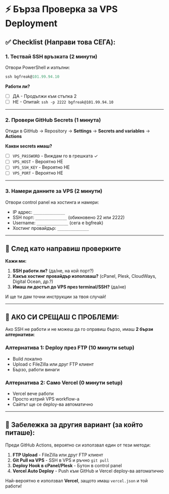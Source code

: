 # ⚡ Бърза Проверка за VPS Deployment

## ✅ Checklist (Направи това СЕГА):

### 1. Тествай SSH връзката (2 минути)

Отвори PowerShell и изпълни:

```powershell
ssh bgfreak@101.99.94.10
```

**Работи ли?**

- [ ] ДА - Продължи към стъпка 2
- [ ] НЕ - Опитай: `ssh -p 2222 bgfreak@101.99.94.10`

---

### 2. Провери GitHub Secrets (1 минута)

Отиди в GitHub → Repository → **Settings** → **Secrets and variables** → **Actions**

**Какви secrets имаш?**

- [ ] `VPS_PASSWORD` - Виждам го в грешката ✓
- [ ] `VPS_HOST` - Вероятно НЕ
- [ ] `VPS_SSH_KEY` - Вероятно НЕ
- [ ] `VPS_PORT` - Вероятно НЕ

---

### 3. Намери данните за VPS (2 минути)

Отвори control panel на хостинга и намери:

- IP адрес: `______________`
- SSH порт: `______________` (обикновено 22 или 2222)
- Username: `______________` (сега е bgfreak)
- Хостинг провайдър: `______________`

---

## 🎯 След като направиш проверките

**Кажи ми:**

1. **SSH работи ли?** (да/не, на кой порт?)
2. **Какъв хостинг провайдър използваш?** (cPanel, Plesk, CloudWays, Digital Ocean, др.?)
3. **Имаш ли достъп до VPS през terminal/SSH?** (да/не)

И ще ти дам точни инструкции за твоя случай!

---

## 🚨 АКО СИ СРЕЩАШ С ПРОБЛЕМИ:

Ако SSH не работи и не можеш да го оправиш бързо, имаш **2 бързи алтернативи**:

### Алтернатива 1: Deploy през FTP (10 минути setup)

- Build локално
- Upload с FileZilla или друг FTP клиент
- Бързо, работи винаги

### Алтернатива 2: Само Vercel (0 минути setup)

- Vercel вече работи
- Просто изтрий VPS workflow-а
- Сайтът ще се deploy-ва автоматично

---

## 📝 Забележка за другия вариант (за който питаше):

Преди GitHub Actions, вероятно си използвал един от тези методи:

1. **FTP Upload** - FileZilla или друг FTP клиент
2. **Git Pull на VPS** - SSH в VPS и ръчно `git pull`
3. **Deploy Hook в cPanel/Plesk** - Бутон в control panel
4. **Vercel Auto Deploy** - Push към GitHub и Vercel deploy-ва автоматично

Най-вероятно е използвал **Vercel**, защото имаш `vercel.json` и той работи!

